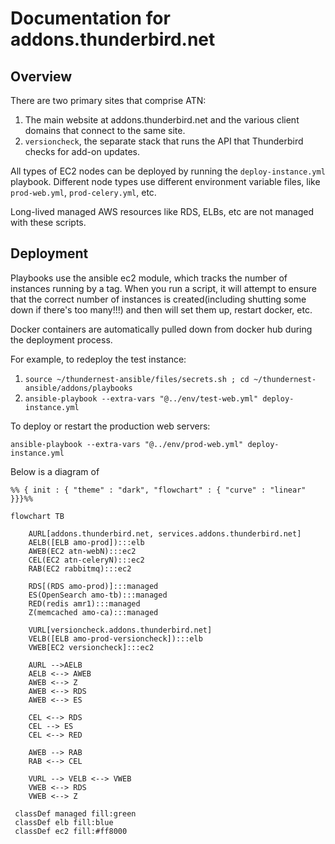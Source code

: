 # Documentation for addons.thunderbird.net

## Overview

There are two primary sites that comprise ATN:
1. The main website at addons.thunderbird.net and the various client domains that connect to the same site.
2. `versioncheck`, the separate stack that runs the API that Thunderbird checks for add-on updates.

All types of EC2 nodes can be deployed by running the `deploy-instance.yml` playbook.
Different node types use different environment variable files, like `prod-web.yml`, `prod-celery.yml`, etc.

Long-lived managed AWS resources like RDS, ELBs, etc are not managed with these scripts.

## Deployment

Playbooks use the ansible ec2 module, which tracks the number of instances running by a tag. When you run a script, it will attempt to ensure that the correct number of instances is created(including shutting some down if there's too many!!!) and then will set them up, restart docker, etc.

Docker containers are automatically pulled down from docker hub during the deployment process.

For example, to redeploy the test instance:
1. `source ~/thundernest-ansible/files/secrets.sh ; cd ~/thundernest-ansible/addons/playbooks`
2. `ansible-playbook --extra-vars "@../env/test-web.yml" deploy-instance.yml`

To deploy or restart the production web servers:

`ansible-playbook --extra-vars "@../env/prod-web.yml" deploy-instance.yml`

Below is a diagram of
```mermaid
%% { init : { "theme" : "dark", "flowchart" : { "curve" : "linear" }}}%%

flowchart TB

    AURL[addons.thunderbird.net, services.addons.thunderbird.net]
    AELB([ELB amo-prod]):::elb
    AWEB(EC2 atn-webN):::ec2
    CEL(EC2 atn-celeryN):::ec2
    RAB(EC2 rabbitmq):::ec2

    RDS[(RDS amo-prod)]:::managed
    ES(OpenSearch amo-tb):::managed
    RED(redis amr1):::managed
    Z(memcached amo-ca):::managed

    VURL[versioncheck.addons.thunderbird.net]
    VELB([ELB amo-prod-versioncheck]):::elb
    VWEB[EC2 versioncheck]:::ec2

    AURL -->AELB
    AELB <--> AWEB
    AWEB <--> Z
    AWEB <--> RDS
    AWEB <--> ES

    CEL <--> RDS
    CEL --> ES
    CEL <--> RED

    AWEB --> RAB
    RAB <--> CEL

    VURL --> VELB <--> VWEB
    VWEB <--> RDS
    VWEB <--> Z

 classDef managed fill:green
 classDef elb fill:blue
 classDef ec2 fill:#ff8000
```

